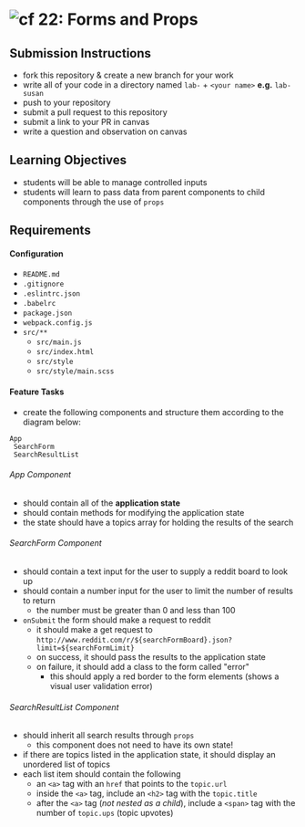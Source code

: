 ![cf](https://i.imgur.com/7v5ASc8.png) 22: Forms and Props
======

## Submission Instructions
  * fork this repository & create a new branch for your work
  * write all of your code in a directory named `lab-` + `<your name>` **e.g.** `lab-susan`
  * push to your repository
  * submit a pull request to this repository
  * submit a link to your PR in canvas
  * write a question and observation on canvas

## Learning Objectives  
* students will be able to manage controlled inputs
* students will learn to pass data from parent components to child components through the use of `props`

## Requirements  
#### Configuration  
* `README.md`
* `.gitignore`
* `.eslintrc.json`
* `.babelrc`
* `package.json`
* `webpack.config.js`
* `src/**`
  * `src/main.js`
  * `src/index.html`
  * `src/style`
  * `src/style/main.scss`

#### Feature Tasks
* create the following components and structure them according to the diagram below:
```
App
 SearchForm
 SearchResultList
```
###### App Component
* should contain all of the **application state**
* should contain methods for modifying the application state
* the state should have a topics array for holding the results of the search

###### SearchForm Component
* should contain a text input for the user to supply a reddit board to look up
* should contain a number input for the user to limit the number of results to return
  * the number must be greater than 0 and less than 100
* `onSubmit` the form should make a request to reddit
  * it should make a get request to `http://www.reddit.com/r/${searchFormBoard}.json?limit=${searchFormLimit}`
  * on success, it should pass the results to the application state
  * on failure, it should add a class to the form called "error"
    * this should apply a red border to the form elements (shows a visual user validation error)

###### SearchResultList Component
* should inherit all search results through `props`
  * this component does not need to have its own state!
* if there are topics listed in the application state, it should display an unordered list of topics
* each list item should contain the following
  * an `<a>` tag with an `href` that points to the `topic.url`
  * inside the `<a>` tag, include an `<h2>` tag with the `topic.title`
  * after the `<a>` tag (*not nested as a child*), include a `<span>` tag with the number of `topic.ups` (topic upvotes)